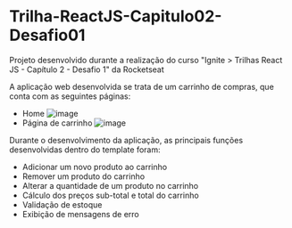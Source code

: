 # Trilha-ReactJS-Capitulo02-Desafio01

Projeto desenvolvido durante a realização do curso "Ignite > Trilhas React JS - Capítulo 2 - Desafio 1" da Rocketseat

A aplicação web desenvolvida se trata de um carrinho de compras, que conta com as seguintes páginas:
- Home
![image](https://user-images.githubusercontent.com/70169510/216789344-7cba9e66-616f-461f-8d49-bee6c2b7e1af.png)
- Página de carrinho
![image](https://user-images.githubusercontent.com/70169510/216789338-23b9d938-8c03-470d-8008-12f71d27cb53.png)

Durante o desenvolvimento da aplicação, as principais funções desenvolvidas dentro do template foram:
- Adicionar um novo produto ao carrinho
- Remover um produto do carrinho
- Alterar a quantidade de um produto no carrinho
- Cálculo dos preços sub-total e total do carrinho
- Validação de estoque
- Exibição de mensagens de erro
